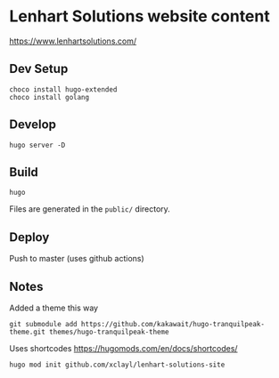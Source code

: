 # Lenhart Solutions website content
https://www.lenhartsolutions.com/


## Dev Setup

```
choco install hugo-extended
choco install golang
```

## Develop

```
hugo server -D
```


## Build
```
hugo
```
Files are generated in the `public/` directory.


## Deploy

Push to master (uses github actions)

## Notes

Added a theme this way
```
git submodule add https://github.com/kakawait/hugo-tranquilpeak-theme.git themes/hugo-tranquilpeak-theme
```

Uses shortcodes https://hugomods.com/en/docs/shortcodes/

```
hugo mod init github.com/xclayl/lenhart-solutions-site
```